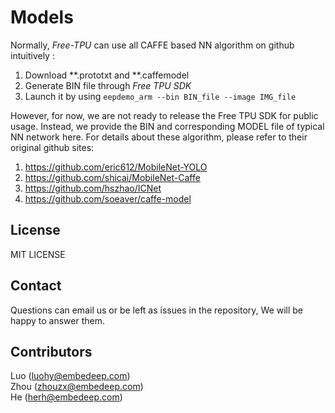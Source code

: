 # Models
Normally, *Free-TPU* can use all CAFFE based NN algorithm on github intuitively :
1. Download **.prototxt and **.caffemodel
2. Generate BIN file through *Free TPU SDK*
3. Launch it by using `eepdemo_arm --bin BIN_file --image IMG_file`

However, for now, we are not ready to release the Free TPU SDK for public usage. Instead, we provide the BIN and corresponding MODEL file of typical NN network here. For details about these algorithm, please refer to their original github sites:
1. https://github.com/eric612/MobileNet-YOLO
2. https://github.com/shicai/MobileNet-Caffe
3. https://github.com/hszhao/ICNet
4. https://github.com/soeaver/caffe-model



## License
MIT LICENSE

## Contact
Questions can email us or be left as issues in the repository, We will be happy to answer them.
## Contributors 
Luo (luohy@embedeep.com) <br>
Zhou (zhouzx@embedeep.com) <br>
He (herh@embedeep.com)
